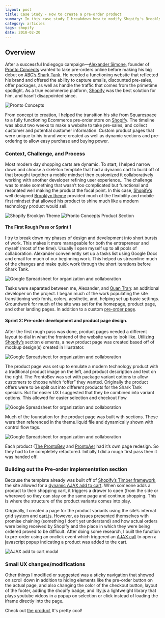 ```yaml
---
layout: post
title: Case Study - How to create a pre-order product
summary: In this case study I breakdown how to modify Shopify's Brooklyn template to create a pre-order AJAX template for an innovative wine chiller  
category: articles
tags: shopify
date: 2018-02-20
---
```


## Overview

After a successful Indiegogo campaign—[Alexander Simone](http://www.alexandersimone.com/), founder of [Pronto Concepts](https://www.prontoconcepts.com) wanted to take pre-orders online before making his big debut on [ABC’s Shark Tank](http://abc.go.com/shows/shark-tank). He needed a functioning website that reflected his brand and offered the ability to capture emails, discounted pre-sales, offer packages, as well as handle the traffic that comes from the primetime spotlight. As a true ecommerce platform, [Shopify](https://www.shopify.com/?ref=chris-weachock-design&utm_content=psite&utm_medium=website&utm_source=chrisweachock.com) was the best solution for him, and hasn’t disappointed since. 

![Pronto Concepts](/case-studies/pronto-concepts/Case_Study_Pronto_Concepts_Introduction_Home.png)

From concept to creation, I helped the transition his site from Squarespace to a fully functioning Ecommerce pre-order store on [Shopify](https://www.shopify.com/?ref=chris-weachock-design&utm_content=psite&utm_medium=website&utm_source=chrisweachock.com). The timeline was about two weeks to make a website to take pre-sales, and collect customer and potential customer information. Custom product pages that were unique to his brand were created as well as dynamic sections and pre-ordering to allow easy purchase and buying power. 

### Context, Challenge, and Process

Most modern day shopping carts are dynamic. To start, I helped narrow down and choose a skeleton template that had a dynamic cart to build off of that brought together a mobile mindset then customized it collaboratively working with another developer refining user experience.. The challenge was to make something that wasn’t too complicated but functional and resonated well making the product the focal point. In this case, [Shopify’s](https://www.shopify.com/?ref=chris-weachock-design&utm_content=psite&utm_medium=website&utm_source=chrisweachock.com) well designed [Brooklyn theme](https://themes.shopify.com/themes/brooklyn/styles/classic) provided much of the flexibility and mobile first mindset that allowed his product to shine much like a modern technology product would sell.

![Shopify Brooklyn Theme](/case-studies/pronto-concepts/Case_Study_Pronto_Concepts_Brooklyn_Theme_Foundation.png)
![Pronto Concepts Product Section](/case-studies/pronto-concepts/Case_Study_Pronto_Concepts_Home_Page_Product_Section.png)

#### The First Rough Pass or Sprint 1

I try to break down my phases of design and development into short bursts of work. This makes it more manageable for both the entrepreneur and myself (most of the time). Usually I open myself up to all pools of collaboration. Alexander conveniently set up a tasks list using Google Docs and email for much of our beginning work. This helped us streamline much of the changes and make quick work through the short iterations before Shark Tank.

![Google Spreadsheet for organization and collaboration](/case-studies/pronto-concepts/Pronto-Concepts-Google-Spreadsheet-Tasks-List.png) 

Tasks were separated between me, Alexander, and [Quan Tran](https://quan.github.io/): an additional developer on the project. I began much of the work populating the site transitioning web fonts, colors, aesthetic, and, helping set up basic settings. Groundwork for much of the site was set for the homepage, product page, and other landing pages. In addition to a custom [pre-order page](https://prontoconcepts.com/pages/pre-order).

#### Sprint 2: Pre-order development and product page design.  

After the first rough pass was done, product pages needed a different layout to dial in what the frontend of the website was to look like. Utilizing [Shopify’s](https://www.shopify.com/?ref=chris-weachock-design&utm_content=psite&utm_medium=website&utm_source=chrisweachock.com) section elements, a new product page was created based off of mockup design(s) created in Illustrator. 

![Google Spreadsheet for organization and collaboration](/case-studies/pronto-concepts/Case_Study_Pronto_Concepts_Pronto_Bev_Product_Page_Above_Fold.png) 

The product page was set up to emulate a modern technology product with a traditional product image on the left, and product description and text on the right. The ProntoBev was set with package variant options to allow customers to choose which “offer” they wanted. Originally the product offers were to be split out into different products for the Shark Tank specials. But for easier UX I suggested that they be combined into variant options. This allowed for easier selection and checkout flow.

![Google Spreadsheet for organization and collaboration](/case-studies/pronto-concepts/Case_Study_Pronto_Concepts_Pronto_Bev_Product_Page_Above_Fold_Variant_Selection.png) 


Much of the foundation for the product page was built with sections. These were then referenced in the theme.liquid file and dynamically shown with control flow tags. 

![Google Spreadsheet for organization and collaboration](/case-studies/pronto-concepts/Case_Study_Pronto_Concepts_Pronto_Bev_Liquid_Sections_Screenshot.png) 

Each product ([The ProntoBev](https://prontoconcepts.com/products/prontobev-wine-chiller) and [ProntoAer](https://prontoconcepts.com/products/prontoaer-wine-aerator) had it’s own page redesign. So they had to be completely refactored. Initially I did a rough first pass then it was handed off. 

### Building out the Pre-order implementation section

Because the template already was built off of [Shopify’s Timber framework](https://shopify.github.io/Timber/), the site allowed for a [dynamic AJAX add to cart](https://help.shopify.com/themes/development/getting-started/using-ajax-api). When someone adds a product to their shopping cart, it triggers a drawer to open (from the side or wherever) so they can stay on the same page and continue shopping. This is where the structure of the product variants comes into play. 

Originally, I created a page for the product variants using the site’s internal grid system and [cart.js](https://cartjs.org/). However, as issues presented themselves with promise chaining (something I don’t yet understand) and how actual orders were being received by Shopify and the place in which they were being ordered proved to be difficult. After doing some research, I built the function to pre-order using an onclick event which triggered an [AJAX call](https://help.shopify.com/themes/development/getting-started/using-ajax-api) to open a javascript popup indicating a product was added to the cart. 

![AJAX add to cart modal](/case-studies/pronto-concepts/Pronto-Concepts-Added-To-Cart-AJAX.png) 

### Small UX changes/modifications

Other things I modified or suggested was a sticky navigation that showed on scroll down in addition to hiding elements like the pre-order button on the actual page, and also changing the color of the checkout button, layout of the footer, adding the shopify badge, and lity.js a lightweight library that plays youtube videos in a popup on selection or click instead of loading the iframe directly into the page. 

Check out [the product](https://www.prontoconcepts.com) It's pretty cool!
